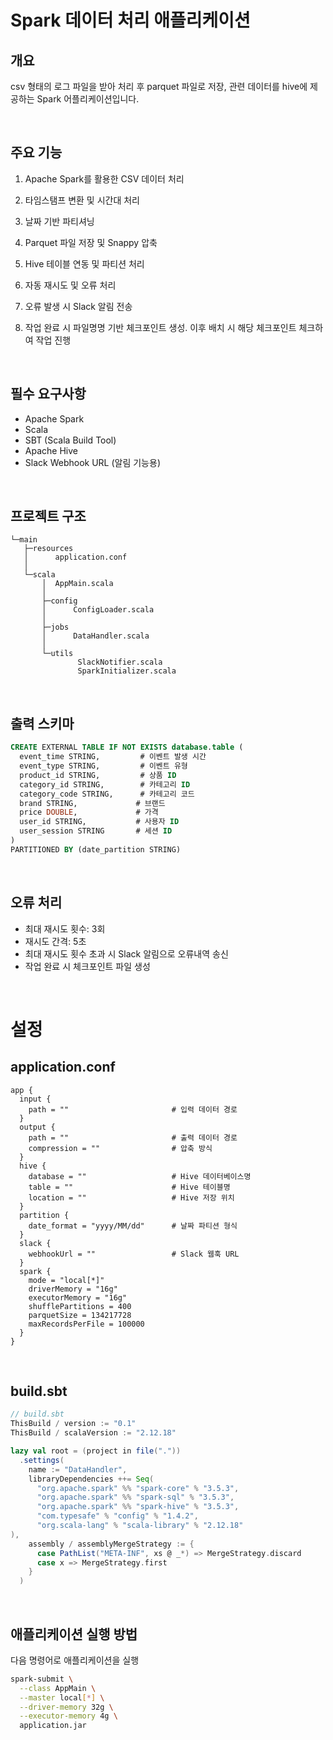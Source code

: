 # Spark 데이터 처리 애플리케이션

## 개요

csv 형태의 로그 파일을 받아 처리 후 parquet 파일로 저장, 관련 데이터를 hive에 제공하는 Spark 어플리케이션입니다.

&nbsp;

## 주요 기능
1. Apache Spark를 활용한 CSV 데이터 처리

2. 타임스탬프 변환 및 시간대 처리

3. 날짜 기반 파티셔닝

4. Parquet 파일 저장 및 Snappy 압축

5. Hive 테이블 연동 및 파티션 처리

6. 자동 재시도 및 오류 처리

7. 오류 발생 시 Slack 알림 전송

8. 작업 완료 시 파일명명 기반 체크포인트 생성. 이후 배치 시 해당 체크포인트 체크하여 작업 진행

&nbsp;



## 필수 요구사항
- Apache Spark
- Scala
- SBT (Scala Build Tool)
- Apache Hive
- Slack Webhook URL (알림 기능용)
  
&nbsp;




## 프로젝트 구조
```
└─main
   ├─resources
   │      application.conf
   │
   └─scala
       │  AppMain.scala
       │
       ├─config
       │      ConfigLoader.scala
       │
       ├─jobs
       │      DataHandler.scala
       │
       └─utils
               SlackNotifier.scala
               SparkInitializer.scala
```

&nbsp;


## 출력 스키마
```sql
CREATE EXTERNAL TABLE IF NOT EXISTS database.table (
  event_time STRING,         # 이벤트 발생 시간
  event_type STRING,         # 이벤트 유형
  product_id STRING,         # 상품 ID
  category_id STRING,        # 카테고리 ID
  category_code STRING,      # 카테고리 코드
  brand STRING,             # 브랜드
  price DOUBLE,             # 가격
  user_id STRING,           # 사용자 ID
  user_session STRING       # 세션 ID
)
PARTITIONED BY (date_partition STRING)
```

&nbsp;

## 오류 처리
- 최대 재시도 횟수: 3회
- 재시도 간격: 5초
- 최대 재시도 횟수 초과 시 Slack 알림으로 오류내역 송신
- 작업 완료 시 체크포인트 파일 생성


&nbsp;
&nbsp;

# 설정
## application.conf

```hocon
app {
  input {
    path = ""                       # 입력 데이터 경로
  }
  output {
    path = ""                       # 출력 데이터 경로
    compression = ""                # 압축 방식
  }
  hive {
    database = ""                   # Hive 데이터베이스명
    table = ""                      # Hive 테이블명
    location = ""                   # Hive 저장 위치
  }
  partition {
    date_format = "yyyy/MM/dd"      # 날짜 파티션 형식
  }
  slack {
    webhookUrl = ""                 # Slack 웹훅 URL
  }
  spark {
    mode = "local[*]"
    driverMemory = "16g"
    executorMemory = "16g"
    shufflePartitions = 400
    parquetSize = 134217728
    maxRecordsPerFile = 100000
  }
}
```

&nbsp;

## build.sbt
```scala
// build.sbt
ThisBuild / version := "0.1"
ThisBuild / scalaVersion := "2.12.18"

lazy val root = (project in file("."))
  .settings(
    name := "DataHandler",
    libraryDependencies ++= Seq(
      "org.apache.spark" %% "spark-core" % "3.5.3",
      "org.apache.spark" %% "spark-sql" % "3.5.3",
      "org.apache.spark" %% "spark-hive" % "3.5.3",
      "com.typesafe" % "config" % "1.4.2",
      "org.scala-lang" % "scala-library" % "2.12.18"
),
    assembly / assemblyMergeStrategy := {
      case PathList("META-INF", xs @ _*) => MergeStrategy.discard
      case x => MergeStrategy.first
    }
  )
```
&nbsp;

## 애플리케이션 실행 방법
다음 명령어로 애플리케이션을 실행

```bash
spark-submit \
  --class AppMain \
  --master local[*] \
  --driver-memory 32g \
  --executor-memory 4g \
  application.jar
```
